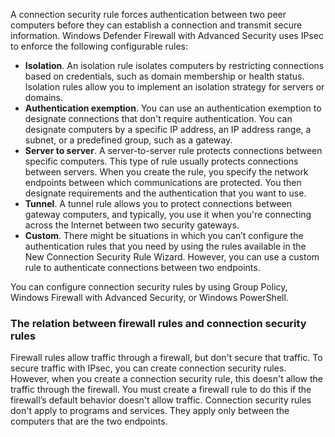A connection security rule forces authentication between two peer computers before they can establish a connection and transmit secure information. Windows Defender Firewall with Advanced Security uses IPsec to enforce the following configurable rules:

 -  **Isolation**. An isolation rule isolates computers by restricting connections based on credentials, such as domain membership or health status. Isolation rules allow you to implement an isolation strategy for servers or domains.
 -  **Authentication exemption**. You can use an authentication exemption to designate connections that don't require authentication. You can designate computers by a specific IP address, an IP address range, a subnet, or a predefined group, such as a gateway.
 -  **Server to server**. A server-to-server rule protects connections between specific computers. This type of rule usually protects connections between servers. When you create the rule, you specify the network endpoints between which communications are protected. You then designate requirements and the authentication that you want to use.
 -  **Tunnel**. A tunnel rule allows you to protect connections between gateway computers, and typically, you use it when you're connecting across the Internet between two security gateways.
 -  **Custom**. There might be situations in which you can’t configure the authentication rules that you need by using the rules available in the New Connection Security Rule Wizard. However, you can use a custom rule to authenticate connections between two endpoints.

You can configure connection security rules by using Group Policy, Windows Firewall with Advanced Security, or Windows PowerShell.

### The relation between firewall rules and connection security rules

Firewall rules allow traffic through a firewall, but don't secure that traffic. To secure traffic with IPsec, you can create connection security rules. However, when you create a connection security rule, this doesn't allow the traffic through the firewall. You must create a firewall rule to do this if the firewall’s default behavior doesn't allow traffic. Connection security rules don't apply to programs and services. They apply only between the computers that are the two endpoints.
